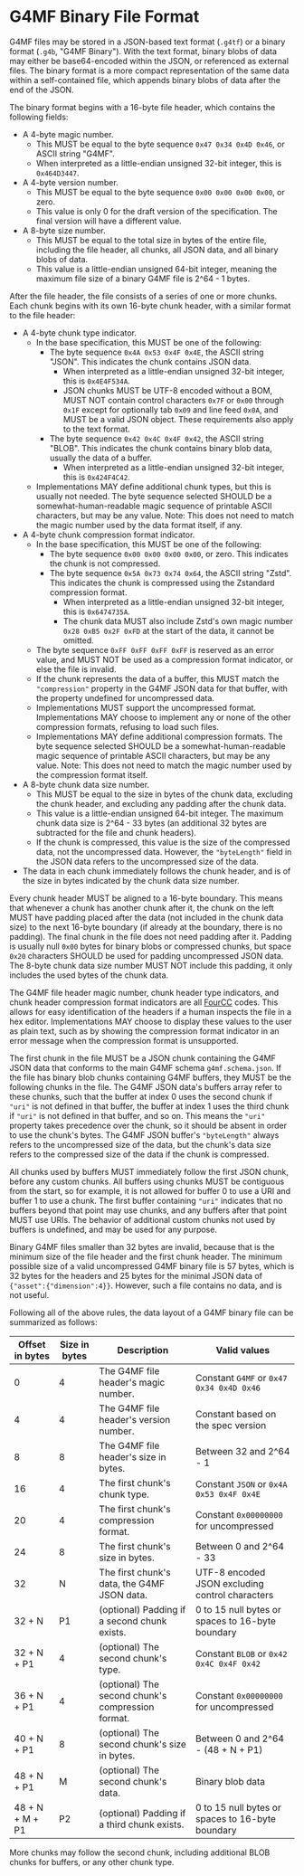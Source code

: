 # G4MF Binary File Format

G4MF files may be stored in a JSON-based text format (`.g4tf`) or a binary format (`.g4b`, "G4MF Binary"). With the text format, binary blobs of data may either be base64-encoded within the JSON, or referenced as external files. The binary format is a more compact representation of the same data within a self-contained file, which appends binary blobs of data after the end of the JSON.

The binary format begins with a 16-byte file header, which contains the following fields:

- A 4-byte magic number.
  - This MUST be equal to the byte sequence `0x47 0x34 0x4D 0x46`, or ASCII string "G4MF".
  - When interpreted as a little-endian unsigned 32-bit integer, this is `0x464D3447`.
- A 4-byte version number.
  - This MUST be equal to the byte sequence `0x00 0x00 0x00 0x00`, or zero.
  - This value is only 0 for the draft version of the specification. The final version will have a different value.
- A 8-byte size number.
  - This MUST be equal to the total size in bytes of the entire file, including the file header, all chunks, all JSON data, and all binary blobs of data.
  - This value is a little-endian unsigned 64-bit integer, meaning the maximum file size of a binary G4MF file is 2^64 - 1 bytes.

After the file header, the file consists of a series of one or more chunks. Each chunk begins with its own 16-byte chunk header, with a similar format to the file header:

- A 4-byte chunk type indicator.
  - In the base specification, this MUST be one of the following:
    - The byte sequence `0x4A 0x53 0x4F 0x4E`, the ASCII string "JSON". This indicates the chunk contains JSON data.
      - When interpreted as a little-endian unsigned 32-bit integer, this is `0x4E4F534A`.
      - JSON chunks MUST be UTF-8 encoded without a BOM, MUST NOT contain control characters `0x7F` or `0x00` through `0x1F` except for optionally tab `0x09` and line feed `0x0A`, and MUST be a valid JSON object. These requirements also apply to the text format.
    - The byte sequence `0x42 0x4C 0x4F 0x42`, the ASCII string "BLOB". This indicates the chunk contains binary blob data, usually the data of a buffer.
      - When interpreted as a little-endian unsigned 32-bit integer, this is `0x424F4C42`.
  - Implementations MAY define additional chunk types, but this is usually not needed. The byte sequence selected SHOULD be a somewhat-human-readable magic sequence of printable ASCII characters, but may be any value. Note: This does not need to match the magic number used by the data format itself, if any.
- A 4-byte chunk compression format indicator.
  - In the base specification, this MUST be one of the following:
    - The byte sequence `0x00 0x00 0x00 0x00`, or zero. This indicates the chunk is not compressed.
    - The byte sequence `0x5A 0x73 0x74 0x64`, the ASCII string "Zstd". This indicates the chunk is compressed using the Zstandard compression format.
      - When interpreted as a little-endian unsigned 32-bit integer, this is `0x6474735A`.
      - The chunk data MUST also include Zstd's own magic number `0x28 0xB5 0x2F 0xFD` at the start of the data, it cannot be omitted.
  - The byte sequence `0xFF 0xFF 0xFF 0xFF` is reserved as an error value, and MUST NOT be used as a compression format indicator, or else the file is invalid.
  - If the chunk represents the data of a buffer, this MUST match the `"compression"` property in the G4MF JSON data for that buffer, with the property undefined for uncompressed data.
  - Implementations MUST support the uncompressed format. Implementations MAY choose to implement any or none of the other compression formats, refusing to load such files.
  - Implementations MAY define additional compression formats. The byte sequence selected SHOULD be a somewhat-human-readable magic sequence of printable ASCII characters, but may be any value. Note: This does not need to match the magic number used by the compression format itself.
- A 8-byte chunk data size number.
  - This MUST be equal to the size in bytes of the chunk data, excluding the chunk header, and excluding any padding after the chunk data.
  - This value is a little-endian unsigned 64-bit integer. The maximum chunk data size is 2^64 - 33 bytes (an additional 32 bytes are subtracted for the file and chunk headers).
  - If the chunk is compressed, this value is the size of the compressed data, not the uncompressed data. However, the `"byteLength"` field in the JSON data refers to the uncompressed size of the data.
- The data in each chunk immediately follows the chunk header, and is of the size in bytes indicated by the chunk data size number.

Every chunk header MUST be aligned to a 16-byte boundary. This means that whenever a chunk has another chunk after it, the chunk on the left MUST have padding placed after the data (not included in the chunk data size) to the next 16-byte boundary (if already at the boundary, there is no padding). The final chunk in the file does not need padding after it. Padding is usually null `0x00` bytes for binary blobs or compressed chunks, but space `0x20` characters SHOULD be used for padding uncompressed JSON data. The 8-byte chunk data size number MUST NOT include this padding, it only includes the used bytes of the chunk data.

The G4MF file header magic number, chunk header type indicators, and chunk header compression format indicators are all [FourCC](https://en.wikipedia.org/wiki/FourCC) codes. This allows for easy identification of the headers if a human inspects the file in a hex editor. Implementations MAY choose to display these values to the user as plain text, such as by showing the compression format indicator in an error message when the compression format is unsupported.

The first chunk in the file MUST be a JSON chunk containing the G4MF JSON data that conforms to the main G4MF schema `g4mf.schema.json`. If the file has binary blob chunks containing G4MF buffers, they MUST be the following chunks in the file. The G4MF JSON data's buffers array refer to these chunks, such that the buffer at index 0 uses the second chunk if `"uri"` is not defined in that buffer, the buffer at index 1 uses the third chunk if `"uri"` is not defined in that buffer, and so on. This means the `"uri"` property takes precedence over the chunk, so it should be absent in order to use the chunk's bytes. The G4MF JSON buffer's `"byteLength"` always refers to the uncompressed size of the data, but the chunk's data size refers to the compressed size of the data if the chunk is compressed.

All chunks used by buffers MUST immediately follow the first JSON chunk, before any custom chunks. All buffers using chunks MUST be contiguous from the start, so for example, it is not allowed for buffer 0 to use a URI and buffer 1 to use a chunk. The first buffer containing `"uri"` indicates that no buffers beyond that point may use chunks, and any buffers after that point MUST use URIs. The behavior of additional custom chunks not used by buffers is undefined, and may be used for any purpose.

Binary G4MF files smaller than 32 bytes are invalid, because that is the minimum size of the file header and the first chunk header. The minimum possible size of a valid uncompressed G4MF binary file is 57 bytes, which is 32 bytes for the headers and 25 bytes for the minimal JSON data of `{"asset":{"dimension":4}}`. However, such a file contains no data, and is not useful.

Following all of the above rules, the data layout of a G4MF binary file can be summarized as follows:

| Offset in bytes | Size in bytes | Description                                       | Valid values                                     |
| --------------- | ------------- | ------------------------------------------------- | ------------------------------------------------ |
| 0               | 4             | The G4MF file header's magic number.              | Constant `G4MF` or `0x47 0x34 0x4D 0x46`         |
| 4               | 4             | The G4MF file header's version number.            | Constant based on the spec version               |
| 8               | 8             | The G4MF file header's size in bytes.             | Between 32 and 2^64 - 1                          |
| 16              | 4             | The first chunk's chunk type.                     | Constant `JSON` or `0x4A 0x53 0x4F 0x4E`         |
| 20              | 4             | The first chunk's compression format.             | Constant `0x00000000` for uncompressed           |
| 24              | 8             | The first chunk's size in bytes.                  | Between 0 and 2^64 - 33                          |
| 32              | N             | The first chunk's data, the G4MF JSON data.       | UTF-8 encoded JSON excluding control characters  |
| 32 + N          | P1            | (optional) Padding if a second chunk exists.      | 0 to 15 null bytes or spaces to 16-byte boundary |
| 32 + N + P1     | 4             | (optional) The second chunk's type.               | Constant `BLOB` or `0x42 0x4C 0x4F 0x42`         |
| 36 + N + P1     | 4             | (optional) The second chunk's compression format. | Constant `0x00000000` for uncompressed           |
| 40 + N + P1     | 8             | (optional) The second chunk's size in bytes.      | Between 0 and 2^64 - (48 + N + P1)               |
| 48 + N + P1     | M             | (optional) The second chunk's data.               | Binary blob data                                 |
| 48 + N + M + P1 | P2            | (optional) Padding if a third chunk exists.       | 0 to 15 null bytes or spaces to 16-byte boundary |

More chunks may follow the second chunk, including additional BLOB chunks for buffers, or any other chunk type.
